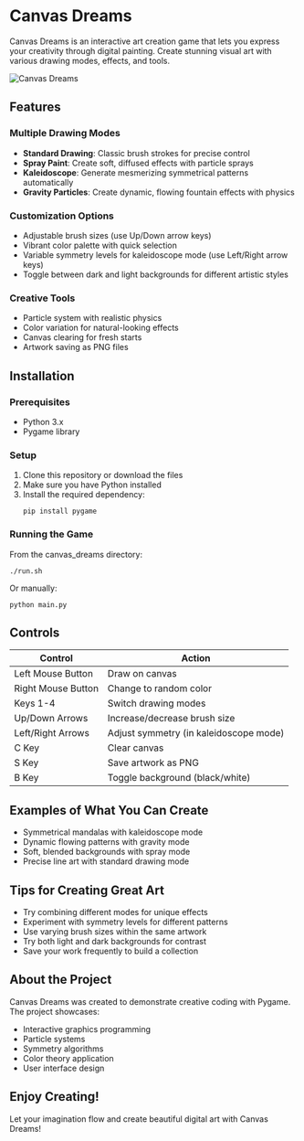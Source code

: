 # Canvas Dreams

Canvas Dreams is an interactive art creation game that lets you express your creativity through digital painting. Create stunning visual art with various drawing modes, effects, and tools.

![Canvas Dreams](https://placeholder-for-screenshot.png)

## Features

### Multiple Drawing Modes
- **Standard Drawing**: Classic brush strokes for precise control
- **Spray Paint**: Create soft, diffused effects with particle sprays
- **Kaleidoscope**: Generate mesmerizing symmetrical patterns automatically
- **Gravity Particles**: Create dynamic, flowing fountain effects with physics

### Customization Options
- Adjustable brush sizes (use Up/Down arrow keys)
- Vibrant color palette with quick selection
- Variable symmetry levels for kaleidoscope mode (use Left/Right arrow keys)
- Toggle between dark and light backgrounds for different artistic styles

### Creative Tools
- Particle system with realistic physics
- Color variation for natural-looking effects
- Canvas clearing for fresh starts
- Artwork saving as PNG files

## Installation

### Prerequisites
- Python 3.x
- Pygame library

### Setup
1. Clone this repository or download the files
2. Make sure you have Python installed
3. Install the required dependency:
   ```
   pip install pygame
   ```

### Running the Game
From the canvas_dreams directory:
```
./run.sh
```

Or manually:
```
python main.py
```

## Controls

| Control | Action |
|---------|--------|
| Left Mouse Button | Draw on canvas |
| Right Mouse Button | Change to random color |
| Keys 1-4 | Switch drawing modes |
| Up/Down Arrows | Increase/decrease brush size |
| Left/Right Arrows | Adjust symmetry (in kaleidoscope mode) |
| C Key | Clear canvas |
| S Key | Save artwork as PNG |
| B Key | Toggle background (black/white) |

## Examples of What You Can Create

- Symmetrical mandalas with kaleidoscope mode
- Dynamic flowing patterns with gravity mode
- Soft, blended backgrounds with spray mode
- Precise line art with standard drawing mode

## Tips for Creating Great Art

- Try combining different modes for unique effects
- Experiment with symmetry levels for different patterns
- Use varying brush sizes within the same artwork
- Try both light and dark backgrounds for contrast
- Save your work frequently to build a collection

## About the Project

Canvas Dreams was created to demonstrate creative coding with Pygame. The project showcases:
- Interactive graphics programming
- Particle systems
- Symmetry algorithms
- Color theory application
- User interface design

## Enjoy Creating!

Let your imagination flow and create beautiful digital art with Canvas Dreams!
